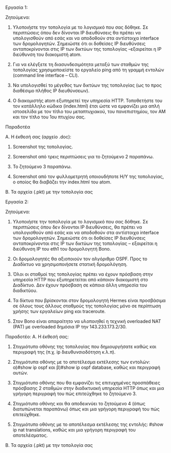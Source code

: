 Εργασία 1:

Ζητούμενα:

1) Υλοποιήστε την τοπολογία με το λογισμικό που σας δόθηκε. Σε περιπτώσεις όπου δεν δίνονται IP
διευθύνσεις θα πρέπει να υπολογισθούν από εσάς και να αποδοθούν στα αντίστοιχα interface των 
δρομολογητών. Σημειώστε ότι οι δοθείσες IP διευθύνσεις ανταποκρίνονται στις IP των δικτύων της 
τοπολογίας –εξαιρείται η IP διεύθυνση του διακομιστή atom.

2) Για να ελέγξετε τη διασυνδεσιμότητα μεταξύ των σταθμών της τοπολογίας χρησιμοποιείστε το 
εργαλείο ping από τη γραμμή εντολών (command line interface – CLI).

3) Να υπολογισθεί το μέγεθος των δικτύων της τοπολογίας (ως το προς διαθέσιμο πλήθος IP
διευθύνσεων).

4) Ο διακομιστής atom εξυπηρετεί την υπηρεσία HTTP. Τοποθετήστε του τον κατάλληλο κώδικα
(index.html) έτσι ώστε να εμφανίζει μια απλή ιστοσελίδα με τον τίτλο του μεταπτυχιακού, του 
πανεπιστημίου, τον ΑΜ και τον τίτλο του 1ου πτυχίου σας.

Παραδοτέα

Α. H έκθεσή σας (αρχείο .doc):

1. Screenshot της τοπολογίας.

2. Screenshot από τρεις περιπτώσεις για το ζητούμενο 2 παραπάνω.

3. Το ζητούμενο 3 παραπάνω.

4. Screenshot από τον φυλλομετρητή οποιουδήποτε Η/Υ της τοπολογίας, ο οποίος θα 
διαβάζει την index.html του atom.

Β. Τα αρχεία (.pkt) με την τοπολογία σας

Εργασία 2:

Ζητούμενα:

1) Υλοποιήστε την τοπολογία με το λογισμικό που σας δόθηκε. Σε περιπτώσεις όπου δεν δίνονται IP 
διευθύνσεις, θα πρέπει να υπολογισθούν από εσάς και να αποδοθούν στα αντίστοιχα interface
των δρομολογητών. Σημειώστε ότι οι δοθείσες IP διευθύνσεις ανταποκρίνονται στις IP των 
δικτύων της τοπολογίας – εξαιρείται η διεύθυνση IP του eth1 του δρομολογητή Bono.

2) Οι δρομολογητές θα αξιοποιούν τον αλγόριθμο OSPF. Προς το Διαδίκτυο να χρησιμοποιήσετε 
στατική δρομολόγηση.

3) Όλοι οι σταθμοί της τοπολογίας πρέπει να έχουν πρόσβαση στην υπηρεσία HTTP που 
εξυπηρετείται από κάποιον διακομιστή στο Διαδίκτυο. Δεν έχουν πρόσβαση σε κάποια άλλη 
υπηρεσία του διαδικτύου.

4) Τα δίκτυα που βρίσκονται στον δρομολογητή Hermes είναι προσβάσιμα σε όλους τους άλλους 
σταθμούς της τοπολογίας μόνο σε περίπτωση χρήσης των εργαλείων ping και traceroute.
5) Στον Bono είναι απαραίτητο να υλοποιηθεί η τεχνική overloaded NAT (PAT) με overloaded
δημόσια IP την 143.233.173.2/30.

Παραδοτέο:
Α. H έκθεσή σας:

1. Στιγμιότυπο οθόνης της τοπολογίας που δημιουργήσατε καθώς και περιγραφή της (π.χ. ip
διευθυνσιοδότηση κ.λ.π).

2. Στιγμιότυπα οθόνης με το αποτέλεσμα εκτέλεσης των εντολών: α)#show ip ospf και
β)#show ip ospf database, καθώς και περιγραφή αυτών.

3. Στιγμιότυπο οθόνης που θα εμφανίζει τις επιτυχημένες προσπάθειες πρόσβασης 2 σταθμών 
στην διαδικτυακή υπηρεσία HTTP όπως και μια γρήγορη περιγραφή του πώς επιτεύχθηκε το 
ζητούμενο 3.

4. Στιγμιότυπο οθόνης και θα αποδεικνύει το ζητούμενο 4 (όπως διατυπώνεται παραπάνω) όπως
και μια γρήγορη περιγραφή του πώς επιτεύχθηκε.

5. Στιγμιότυπο οθόνης με το αποτέλεσμα εκτέλεσης της εντολής: #show ip nat
translations, καθώς και μια γρήγορη περιγραφή του αποτελέσματος.

Β. Τα αρχεία (.pkt) με την τοπολογία σας
